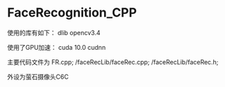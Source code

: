 # FaceRecognition_CPP

使用的库有如下：
dlib
opencv3.4

使用了GPU加速：
cuda 10.0
cudnn

主要代码文件为
FR.cpp;
/faceRecLib/faceRec.cpp;
/faceRecLib/faceRec.h;

外设为萤石摄像头C6C
